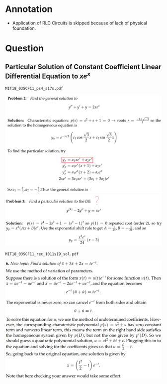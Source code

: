 # Annotation
- Application of RLC Circuits is skipped because of lack of physical foundation.

# Question
## Particular Solution of Constant Coefficient Linear Differential Equation to $xe^{x}$

`MIT18_03SCF11_ps4_s17s.pdf`

![Image 2](Asset\2.png)
![Image 1](Asset\1.png)

`MIT18_03SCF11_rec_1011s19_sol.pdf`

![Image 3](Asset\3.png)
